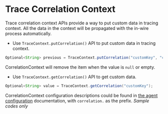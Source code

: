 # Trace Correlation Context
Trace correlation context APIs provide a way to put custom data in tracing context. All the data in
the context will be propagated with the in-wire process automatically.

* Use `TraceContext.putCorrelation()` API to put custom data in tracing context. 
```java
Optional<String> previous = TraceContext.putCorrelation("customKey", "customValue");
```
CorrelationContext will remove the item when the value is `null` or empty.

* Use `TraceContext.getCorrelation()` API to get custom data.
```java
Optional<String> value = TraceContext.getCorrelation("customKey");
```
CorrelationContext configuration descriptions could be found in [the agent configuration](README.md#table-of-agent-configuration-properties) documentation, with `correlation.` as the prefix.
_Sample codes only_
